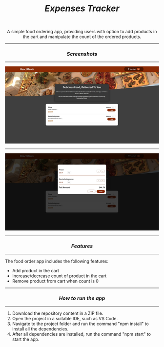<h1 align="center"><i>Expenses Tracker</i></h1>

<br>

<p align="center"> A simple food ordering app, providing users with option to add products in the cart and manipulate the count of the ordered products.
</p>

<hr>

<h3 align="center"><i>Screenshots</i></h3>

<hr>

<p>
    <img src="./images/home.jpg"/>
    <hr>
    <img src="./images/cart.jpg"/>
<p>

<hr>

<h3 align="center"><i>Features</i></h3>

<hr>

<p>The food order app includes the following features:</p>

<ul>
    <li>Add product in the cart</li>
    <li>Increase/decrease count of product in the cart</li>
    <li>Remove product from cart when count is 0</li>
</ul>

<hr>

<h3 align="center"><i>How to run the app</i></h3>

<hr>

<ol>
    <li>Download the repository content in a ZIP file.</li>
    <li>Open the project in a suitable IDE, such as VS Code.</li>
    <li>Navigate to the project folder and run the command "npm install" to install all the dependencies.</li>
    <li>After all dependencies are installed, run the command "npm start" to start the app.</li>
</ol>
